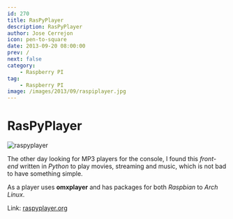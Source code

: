 ```yaml
---
id: 270
title: RasPyPlayer
description: RasPyPlayer
author: Jose Cerrejon
icon: pen-to-square
date: 2013-09-20 08:00:00
prev: /
next: false
category:
    - Raspberry PI
tag:
    - Raspberry PI
image: /images/2013/09/raspiplayer.jpg
---
```


# RasPyPlayer

![raspyplayer](/images/2013/09/raspiplayer.jpg)

The other day looking for MP3 players for the console, I found this _front-end_ written in _Python_ to play movies, streaming and music, which is not bad to have something simple.

As a player uses **omxplayer** and has packages for both _Raspbian_ to _Arch Linux_.

Link: [raspyplayer.org](https://raspyplayer.org)
